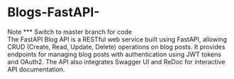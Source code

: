 # Blogs-FastAPI-
Note *** Switch to master branch for code <br>
The FastAPI Blog API is a RESTful web service built using FastAPI, allowing CRUD (Create, Read, Update, Delete) operations on blog posts. It provides endpoints for managing blog posts with authentication using JWT tokens and OAuth2. The API also integrates Swagger UI and ReDoc for interactive API documentation.
